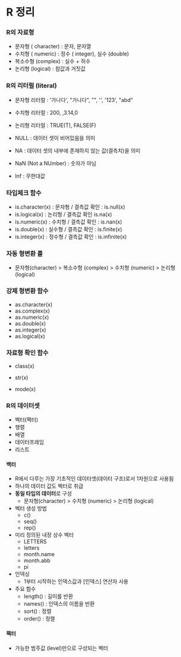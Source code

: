 # R 정리

### R의 자료형

- 문자형 ( character) : 문자, 문자열
- 수치형 ( numeric)   : 정수 ( integer), 실수 (double)
- 복소수형 (complex) : 실수 + 허수
- 논리형 (logical) : 참값과 거짓값

### R의 리터럴 (literal)

- 문자형 리터럴 : '가나다', "가나다", "", '', '123', "abd"
- 수치형 리터럴 : 200, ,3.14,0
- 논리형 리터럴 : TRUE(T), FALSE(F)

- NULL : 데이터 셋이 비어있음을 의미
- NA : 데이터 셋의 내부에 존재하지 않는 값(결측치)을 의미
- NaN (Not a NUmber)  : 숫자가 아님
- Inf : 무한대값

### 타입체크 함수

- is.character(x) : 문자형 / 결측값 확인 : is.null(x)
- is.logical(x) : 논리형 / 결측값 확인 is.na(x)
- is.numeric(x) : 수치형 / 결측값 확인 : is.nan(x)
- is.double(x) : 실수형 / 결측값 확인 : is.finite(x)
- is.integer(x) : 정수형 / 결측값 확인 : is.infinite(x)

### 자동 형변환 룰

- 문자형(character) > 복소수형 (complex) > 수치형 (numeric) > 논리형 (logical)

### 강제 형변환 함수

- as.character(x)
- as.complex(x)
- as.numeric(x)
- as.double(x)
- as.integer(x)
- as.logical(x)

### 자료형 확인 함수

- class(x)

- str(x)
- mode(x)

### R의 데이터셋

- 벡터(팩터)
- 행렬
- 배열
- 데이터프레임
- 리스트

#### 백터

- R에서 다루는 가장 기초적인 데이터셋(데이터 구조)로서 1차원으로 사용됨
- 하나의 데이터 값도 벡터로 취급
- **동일 타입의 데이터**로 구성
  - 문자형(character) > 수치형 (numeric) > 논리형 (logical)
- 벡터 생성 방법
  - c()
  - seq()
  - rep()
- 미리 정의된 내장 상수 벡터
  - LETTERS
  - letters
  - month.name
  - month.abb
  - pi
- 인덱싱
  - 1부터 시작하는 인덱스값과 [인덱스] 연산자 사용
- 주요 함수
  - length() : 길이를 반환
  - names() : 인덱스의 이름을 반환
  - sort() : 정렬
  - order() : 정렬

#### 팩터

- 가능한 범주값 (level)만으로 구성되는 벡터